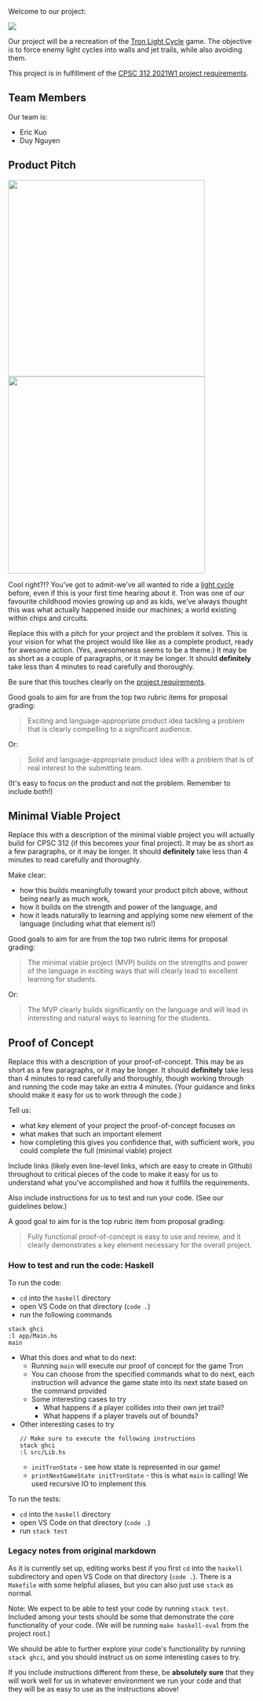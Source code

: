 <p>
    <p>Welcome to our project:</p>
    <a href="https://github.com/DenverCoder1/readme-typing-svg">
      <img src="https://readme-typing-svg.herokuapp.com?font=consolas&color=%2311A1F7&size=30&lines=TRON" />
    </a>
</p>

Our project will be a recreation of the [Tron Light Cycle](https://en.wikipedia.org/wiki/Tron_(video_game)) game. The objective is to force enemy light cycles into walls and jet trails, while also avoiding them.

This project is in fulfillment of the [CPSC 312 2021W1 project requirements](https://steven-wolfman.github.io/cpsc-312-website/project.html).

## Team Members

Our team is:

+ Eric Kuo
+ Duy Nguyen

## Product Pitch

<img src="https://i.pinimg.com/originals/56/e4/1b/56e41b45b51feda58b668cdd4c9a0ff2.gif" style="width:400px;"/>
<img src="https://i.pinimg.com/originals/a6/78/cf/a678cfba3e2f13ff3afc4bde10bb29dd.gif" style="width:401px">

Cool right?!? You’ve got to admit-we’ve all wanted to ride a [light cycle](https://www.google.com/url?q=https://tron.fandom.com/wiki/Light_Cycle_(1st_generation)&sa=D&source=docs&ust=1634800939945000&usg=AOvVaw2cBCh7lBM4DyGAgnFsSqL_) before, even if this is your first time hearing about it. Tron was one of our favourite childhood movies growing up and as kids, we’ve always thought this was what actually happened inside our machines; a world existing within chips and circuits. 


Replace this with a pitch for your project and the problem it solves. This is your vision for what the project
would like like as a complete product, ready for awesome action. (Yes, awesomeness seems to be a theme.)
It may be as short as a couple of paragraphs, or it may be longer. It should **definitely** take less than 4 minutes
to read carefully and thoroughly.

Be sure that this touches clearly on the [project requirements](https://steven-wolfman.github.io/cpsc-312-website/project.html#project-requirements).

Good goals to aim for are from the top two rubric items for proposal grading:

> Exciting and language-appropriate product idea tackling a problem that is clearly compelling to a significant audience.

Or:

> Solid and language-appropriate product idea with a problem that is of real interest to the submitting team.

(It's easy to focus on the product and not the problem. Remember to include both!)

## Minimal Viable Project

Replace this with a description of the minimal viable project you will actually build for CPSC 312 (if this becomes your final project).
It may be as short as a few paragraphs, or it may be longer. It should **definitely** take less than 4 minutes
to read carefully and thoroughly.

Make clear:
+ how this builds meaningfully toward your product pitch above, without being nearly as much work,
+ how it builds on the strength and power of the language, and
+ how it leads naturally to learning and applying some new element of the language (including what that element is!)

Good goals to aim for are from the top two rubric items for proposal grading:

> The minimal viable project (MVP) builds on the strengths and power of the language in exciting ways that will clearly lead to excellent learning for students.

Or:

> The MVP clearly builds significantly on the language and will lead in interesting and natural ways to learning for the students.

## Proof of Concept

Replace this with a description of your proof-of-concept. This may be as short as a few paragraphs, or it may be longer.
It should **definitely** take less than 4 minutes to read carefully and thoroughly, though working through and running the
code may take an extra 4 minutes. (Your guidance and links should make it easy for us to work through the code.)

Tell us:

+ what key element of your project the proof-of-concept focuses on
+ what makes that such an important element
+ how completing this gives you confidence that, with sufficient work, you could complete the full (minimal viable) project

Include links (likely even line-level links, which are easy to create in Github) throughout to critical pieces of
the code to make it easy for us to understand what you've accomplished and how it fulfills the requirements.

Also include instructions for us to test and run your code. (See our guidelines below.)

A good goal to aim for is the top rubric item from proposal grading:

> Fully functional proof-of-concept is easy to use and review, and it clearly demonstrates a key element necessary for the overall project.

### How to test and run the code: Haskell

To run the code:
- `cd` into the `haskell` directory
- open VS Code on that directory (`code .`)
- run the following commands
```
stack ghci
:l app/Main.hs
main
```
- What this does and what to do next:
    - Running `main` will execute our proof of concept for the game Tron
    - You can choose from the specified commands what to do next, each instruction will advance the game state into its next state based on the command provided
    - Some interesting cases to try
        - What happens if a player collides into their own jet trail?
        - What happens if a player travels out of bounds?
- Other interesting cases to try
    ```
    // Make sure to execute the following instructions
    stack ghci
    :l src/Lib.hs
    ```
    - `initTronState` - see how state is represented in our game!
    - `printNextGameState initTronState` - this is what `main` is calling! We used recursive IO to implement this

To run the tests:
- `cd` into the `haskell` directory
- open VS Code on that directory (`code .`)
- run `stack test`

### Legacy notes from original markdown
As it is currently set up, editing works best if you first `cd` into the `haskell` subdirectory and open VS Code on that directory (`code .`). There is a `Makefile` with some helpful aliases, but you can also just use `stack` as normal.

Note: We expect to be able to test your code by running `stack test`. Included among your tests should be some that demonstrate the core functionality of your code. (We will be running `make haskell-eval` from the project root.)

We should be able to further explore your code's functionality by running `stack ghci`, and you should instruct us on some interesting cases to try.

If you include instructions different from these, be **absolutely sure** that they will work well for us in whatever environment we run your code and that they will be as easy to use as the instructions above!


